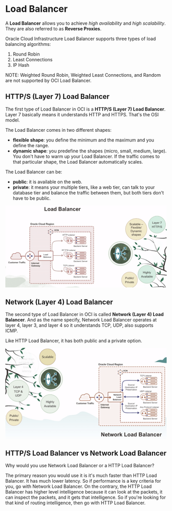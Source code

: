 # Load Balancer

A **Load Balancer** allows you to achieve *high availability* and *high scalability*. They are also referred to as **Reverse Proxies**.

Oracle Cloud Infrastructure Load Balancer supports three types of load balancing algorithms: 
1. Round Robin
2. Least Connections
3. IP Hash

NOTE: Weighted Round Robin, Weighted Least Connections, and Random are not supported by OCI Load Balancer.

## HTTP/S (Layer 7) Load Balancer 

The first type of Load Balancer in OCI is a **HTTP/S (Layer 7) Load Balancer**. Layer 7 basically means it understands HTTP and HTTPS. That's the OSI model.

The Load Balancer comes in two different shapes:
- **flexible shape**: you define the minimum and the maximum and you define the range.
- **dynamic shape**: you predefine the shapes (micro, small, medium, large). You don't have to warm up your Load Balancer. If the traffic comes to that particular shape, the Load Balancer automatically scales.

The Load Balancer can be:
- **public**: it is available on the web.
- **private**: it means your multiple tiers, like a web tier, can talk to your database tier and balance the traffic between them, but both tiers don't have to be public.

![Load Balancer](../images/http_load_balancer.png)

## Network (Layer 4) Load Balancer 

The second type of Load Balancer in OCI is called **Network (Layer 4) Load Balancer**. And as the name specify, Network Load Balancer operates at layer 4, layer 3, and layer 4 so it understands TCP, UDP, also supports ICMP.

Like HTTP Load Balancer, it has both public and a private option.

![Network Load Balancer](../images/network_load_balancer.png)

## HTTP/S Load Balancer vs Network Load Balancer

Why would you use Network Load Balancer or a HTTP Load Balancer? 

The primary reason you would use it is it's much faster than HTTP Load Balancer. It has much lower latency. So if performance is a key criteria for you, go with Network Load Balancer. On the contrary, the HTTP Load Balancer has higher level intelligence because it can look at the packets, it can inspect the packets, and it gets that intelligence. So if you're looking for that kind of routing intelligence, then go with HTTP Load Balancer.